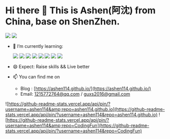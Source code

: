 # Hi there 👋 This is Ashen\(阿沈\) from China, base on ShenZhen.

![](https://github-readme-stats.vercel.app/api?username=ashen114) ![](https://github-readme-stats.vercel.app/api/top-langs/?username=ashen114&hide=html&layout=compact)

* 🌱 I’m currently learning:

  ![](https://img.shields.io/badge/-JavaScript-F2AA24?style=flat-square&logo=JavaScript&logoColor=000) ![](https://img.shields.io/badge/-TypeScript-007ACC?style=flat-square&logo=TypeScript&logoColor=fff) ![](https://img.shields.io/badge/-Vue-1f8e3c?style=flat-square&logo=Vue.js&logoColor=fff) ![](https://img.shields.io/badge/-Node-333?style=flat-square&logo=Node.js&logoColor=#689F63) ![](https://img.shields.io/badge/-Electron-083a5e?style=flat-square&logo=Electron&logoColor=#9FEAF9) ![](https://img.shields.io/badge/-Webpack-2B3A42?style=flat-square&logo=Webpack&logoColor=#55A7DD) ![](https://img.shields.io/badge/-Angular-DD0031?style=flat-square&logo=Angular&logoColor=fff) ![](https://img.shields.io/badge/-React-282C34?style=flat-square&logo=React&logoColor=61DAFB)

* 😄 Expect: Raise skills && Live better
* 📫 You can find me on 
  * Blog : [https://ashen114.github.io/](https://ashen114.github.io/)
  * Email: 1215772764@qq.com / guxs2016@gmail.com

![https://github-readme-stats.vercel.app/api/pin/?username=ashen114&amp;repo=ashen114.github.io](https://github-readme-stats.vercel.app/api/pin/?username=ashen114&repo=ashen114.github.io) ![https://github-readme-stats.vercel.app/api/pin/?username=ashen114&amp;repo=CodingFun](https://github-readme-stats.vercel.app/api/pin/?username=ashen114&repo=CodingFun)

